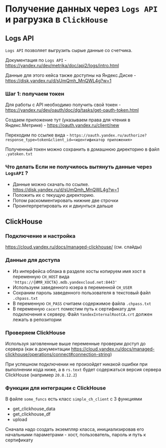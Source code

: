 # Получение данных через `Logs API` и pагрузка в `ClickHouse`

## Logs API

`Logs API` позволяет выгрузить сырые данные со счетчика.

Документация по `Logs API` - https://yandex.ru/dev/metrika/doc/api2/logs/intro.html

Данные для этого кейса также доступны на Яндекс.Диске - https://disk.yandex.ru/d/sUmQmh_MnQWL4g?w=1

### Шаг 1: получаем токен
Для работы с API необходимо получить свой токен - https://yandex.ru/dev/oauth/doc/dg/tasks/get-oauth-token.html

Создаем приложение тут (указываем права для чтения в Яндекс.Метрике) - https://oauth.yandex.ru/client/new

Переходим по ссылке вида - `https://oauth.yandex.ru/authorize?response_type=token&client_id=<идентификатор приложения>`

Полученный токен можно сохранить в домашнюю директорию в файл `.yatoken.txt`

### Что делать Если не получилось вытянуть данные через `LogsAPI` ?
* Данные можно скачать по ссылке. https://disk.yandex.ru/d/sUmQmh_MnQWL4g?w=1
* Положить их с текущую директорию.
* Потом раскомментировать нижние две строчки
* Проинтерпретировать их и двиунться дальше

## ClickHouse
### Подключение и настройка
https://cloud.yandex.ru/docs/managed-clickhouse/
(см. слайды)

### Данные для доступа
* Из интерфейса облака в разделе хосты копируем имя хост в переменную `CH_HOST` вида `'https://{ИМЯ_ХОСТА}.mdb.yandexcloud.net:8443'`
* Используем заведенного юзера в переменной `CH_USER`
* Сохраним пароль заведенного пользователя в текстовый файл `.chpass.txt`
* В переменную `CH_PASS` считаем содержимое файла `.chpass.txt`
* В переменную `cacert` поместим путь к сертификату для подключения к серверу. Файл `YandexInternalRootCA.crt` должен лежать в репозитории

### Проверяем ClickHouse
Используя заговленные выше переменные проверим доступ до сервера (как в документации https://cloud.yandex.ru/docs/managed-clickhouse/operations/connect#connection-string)

При успешном подключении не произойдет никакой ошибки при выполнении кода ниже, а в `rs.text` будет содержаться версия сервера ClickHouse (например `20.8.12.2`)

###  Функции для интеграции с ClickHouse

В файле `some_funcs` есть класс `simple_ch_client` c 3 функциями
* get_clickhouse_data
* get_clickhouse_df
* upload

Сначала надо создать экземпляр класса, инициализировав его начальными параметрами - хост, пользователь, пароль и путь к сертификату